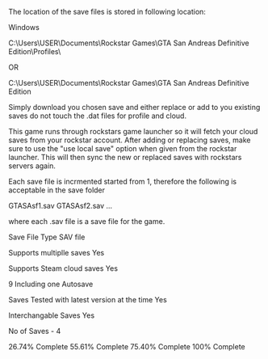 The location of the save files is stored in following location:

Windows

C:\Users\USER\Documents\Rockstar Games\GTA San Andreas Definitive Edition\Profiles\

OR

C:\Users\USER\Documents\Rockstar Games\GTA San Andreas Definitive Edition

Simply download you chosen save and either replace or add to you existing saves do not touch the .dat  files  for profile and cloud. 

This game runs through rockstars game launcher so it will fetch your cloud saves from your rockstar account. After adding or replacing saves, make sure to use the "use local save" option when given from the rockstar launcher. This will then sync the new or replaced saves with rockstars servers again.

Each save file is incrmented started from 1, therefore the following is acceptable in the save folder

GTASAsf1.sav
GTASAsf2.sav
...

where each .sav file is a save file for the game.

Save File Type
SAV file

Supports multiplle saves
Yes

Supports Steam cloud saves
Yes

9 Including one Autosave

Saves Tested with latest version at the time
Yes

Interchangable Saves
Yes

No of Saves - 4

26.74% Complete
55.61% Complete
75.40% Complete
100% Complete
